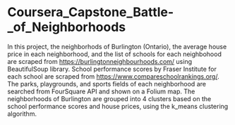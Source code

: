 # Coursera_Capstone_Battle-_of_Neighborhoods
In this project, the neighborhods of Burlington (Ontario), the average house price in each neighborhood, and the list of schools for each neighbohood are scraped from https://burlingtonneighbourhoods.com/ using BeautifulSoup library. School performance scores by Fraser Institute for each school are scraped from https://www.compareschoolrankings.org/. The parks, playgrounds, and sports fields of each neighborhood are searched from FourSquare API and shown on a Folium map. The neighborhoods of Burlington are grouped into 4 clusters based on the school performance scores and house prices, using the k_means clustering algorithm.

